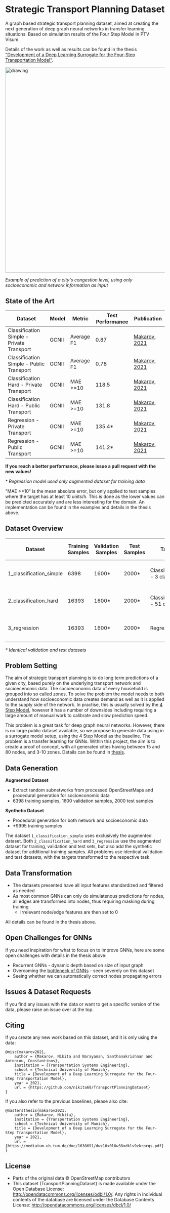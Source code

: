 # Strategic Transport Planning Dataset

A graph based strategic transport planning dataset, aimed at creating the next generation of deep graph neural networks in transfer learning situations. Based on simulation results of the Four Step Model in PTV Visum.

Details of the work as well as results can be found in the thesis ["Development of a Deep Learning Surrogate for the Four-Step Transportation Model"](https://mediatum.ub.tum.de/doc/1638691/dwz10x0l0w38xdklv9zkrprqs.pdf).


<img src="https://raw.githubusercontent.com/nikita68/TransportPlanningDataset/main/1_classification_simple/q1_output_example_11_prediction.PNG" alt="drawing" width="650"/>

_Example of prediction of a city's congestion level, using only socioeconomic and network information as input_

## State of the Art

| **Dataset**                               | **Model** | **Metric** | **Test Performance** | **Publication**                                                                       |
|-------------------------------------------|-----------|------------|----------------------|---------------------------------------------------------------------------------------|
| Classification Simple - Private Transport | GCNII     | Average F1 | 0.87                 | [Makarov, 2021](https://mediatum.ub.tum.de/doc/1638691/dwz10x0l0w38xdklv9zkrprqs.pdf) |
| Classification Simple - Public Transport  | GCNII     | Average F1 | 0.78                 | [Makarov, 2021](https://mediatum.ub.tum.de/doc/1638691/dwz10x0l0w38xdklv9zkrprqs.pdf) |
| Classification Hard - Private Transport   | GCNII     | MAE >=10   | 118.5                | [Makarov, 2021](https://mediatum.ub.tum.de/doc/1638691/dwz10x0l0w38xdklv9zkrprqs.pdf) |
| Classification Hard - Public Transport    | GCNII     | MAE >=10   | 131.8                | [Makarov, 2021](https://mediatum.ub.tum.de/doc/1638691/dwz10x0l0w38xdklv9zkrprqs.pdf) |
| Regression - Private Transport            | GCNII     | MAE >=10   | 135.4*               | [Makarov, 2021](https://mediatum.ub.tum.de/doc/1638691/dwz10x0l0w38xdklv9zkrprqs.pdf) |
| Regression - Public Transport             | GCNII     | MAE >=10   | 141.2*               | [Makarov, 2021](https://mediatum.ub.tum.de/doc/1638691/dwz10x0l0w38xdklv9zkrprqs.pdf) |

**If you reach a better performance, please issue a pull request with the new values!**

_* Regression model used only augmented dataset for training data_ 

"MAE >=10" is the mean absolute error, but only applied to test samples where the target has at least 10 units/h.
This is done as the lower values can be predicted accurately and are less interesting for the domain. An implementation can
be found in the examples and details in the thesis above.


## Dataset Overview

| Dataset                 | Training Samples | Validation Samples | Test Samples | Task                        | Primary Metric | Graph Sizes            | Private Transport | Public Transport | Input & Output Transformed |
|-------------------------|------------------|--------------------|--------------|-----------------------------|----------------|------------------------|-------------------|------------------|----------------------------|
| 1_classification_simple | 6398             | 1600*              | 2000*        | Classification - 3 classes  | Average F1     | 15 - 80 original nodes | Yes               | Yes              | Yes                        |
| 2_classification_hard   | 16393            | 1600*              | 2000*        | Classification - 51 classes | MAE >=10       | 15 - 80 original nodes | Yes               | Yes              | Yes                        |
| 3_regression            | 16393            | 1600*              | 2000*        | Regression                  | MAE >=10       | 15 - 80 original nodes | Yes               | Yes              | Yes                        |

_* Identical validation and test datasets_

## Problem Setting

The aim of strategic transport planning is to do long term predictions of a given city, based purely on the underlying transport network and socioecenomic data. The socioeconomic data of every household is grouped into so called zones. To solve the problem the model needs to both understand how socioeconomic data creates demand as well as it is applied to the supply side of the network. In practise, this is usually solved by the [4 Step Model](https://www.transitwiki.org/TransitWiki/index.php/Four-step_travel_model), however it has a number of downsides including requiring a large amount of manual work to calibrate and slow prediction speed.

This problem is a great task for deep graph neural networks. However, there is no large public dataset available, so we propose to generate data using in a surrogate model setup, using the 4 Step Model as the baseline. The problem is a transfer learning for GNNs. Within this project, the aim is to create a proof of concept, with all generated cities having between 15 and 80 nodes, and 3-10 zones. Details can be found in [thesis](https://mediatum.ub.tum.de/doc/1638691/dwz10x0l0w38xdklv9zkrprqs.pdf).


## Data Generation

**Augmented Dataset**
- Extract random subnetworks from processed OpenStreetMaps and procedural generation for socioeconomic data
- 6398 training samples, 1600 validation samples, 2000 test samples

**Synthetic Dataset**
- Procedural generation for both network and socioeconomic data
- +9995 training samples


The dataset ```1_classification_simple``` uses exclusively the augmented dataset. Both ```2_classification_hard``` and ```3_regression``` use the augmented dataset for training, validation and test sets, but also add the synthetic dataset for additional training samples. All problems use identical validation and test datasets, with the targets transformed to the respective task.


## Data Transformation

- The datasets presented have all input features standardized and filtered as needed
- As most common GNNs can only do simulatenous predictions for nodes, all edges are transformed into nodes, thus requiring masking during training
    - Irrelevant node/edge features are then set to 0

All details can be found in the thesis above.


## Open Challenges for GNNs

If you need inspiration for what to focus on to improve GNNs, here are some open challenges with details in the thesis above:
- Recurrent GNNs - dynamic depth based on size of input graph
- Overcoming the [bottleneck of GNNs](https://arxiv.org/abs/2006.05205) - seen severely on this dataset
- Seeing whether we can automatically correct nodes propagating errors


## Issues & Dataset Requests

If you find any issues with the data or want to get a specific version of the data, please raise an issue over at the top.



## Citing

If you create any new work based on this dataset, and it is only using the data:

```
@misc{makarov2021,
    author = {Makarov, Nikita and Narayanan, Santhanakrishnan and Antoniou, Constantinos},
    institution = {Transportation Systems Engineering},
    school = {Technical University of Munich},
    title = {Development of a Deep Learning Surrogate for the Four-Step Transportation Model},
    year = 2021,
    url = {https://github.com/nikita68/TransportPlanningDataset}
}

```

If you also refer to the previous baselines, please also cite:

```
@mastersthesis{makarov2021,
    author = {Makarov, Nikita},
    institution = {Transportation Systems Engineering},
    school = {Technical University of Munich},
    title = {Development of a Deep Learning Surrogate for the Four-Step Transportation Model},
    year = 2021,
    url = {https://mediatum.ub.tum.de/doc/1638691/dwz10x0l0w38xdklv9zkrprqs.pdf}
}
```



## License

- Parts of the original data © OpenStreetMap contributors
- This dataset (TransportPlanningDataset) is made available under the Open Database License: http://opendatacommons.org/licenses/odbl/1.0/. Any rights in individual contents of the database are licensed under the Database Contents License: http://opendatacommons.org/licenses/dbcl/1.0/



